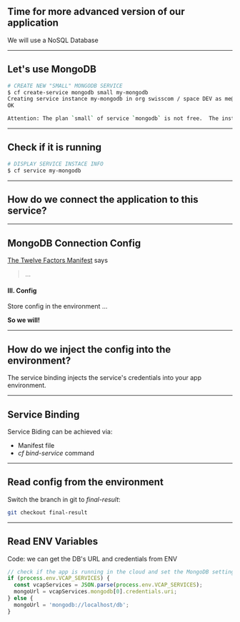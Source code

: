## Time for more advanced version of our application

We will use a NoSQL Database

---

## Let's use MongoDB

```bash
# CREATE NEW "SMALL" MONGODB SERVICE
$ cf create-service mongodb small my-mongodb
Creating service instance my-mongodb in org swisscom / space DEV as me@example.com...
OK

Attention: The plan `small` of service `mongodb` is not free.  The instance `mymmongodb` will incur a cost.  Contact your administrator if you think this is in error.
```

---

## Check if it is running

```bash
# DISPLAY SERVICE INSTACE INFO
$ cf service my-mongodb
```


---

## How do we connect the application to this service?

---

## MongoDB Connection Config

[The Twelve Factors Manifest](http://12factor.net) says
>...
#### III. Config
Store config in the environment
...

**So we will!**

---

## How do we inject the config into the environment?

The service binding injects the service's credentials into your app environment.

---



## Service Binding

Service Biding can be achieved via:

*  Manifest file
* _cf bind-service_ command

---



## Read config from the environment

Switch the branch in git to _final-result_:

```bash
git checkout final-result
```

---

## Read ENV Variables


Code: we can get the DB's URL and credentials from ENV

```js
// check if the app is running in the cloud and set the MongoDB settings accordingly
if (process.env.VCAP_SERVICES) {
  const vcapServices = JSON.parse(process.env.VCAP_SERVICES);
  mongoUrl = vcapServices.mongodb[0].credentials.uri;
} else {
  mongoUrl = 'mongodb://localhost/db';
}
```



